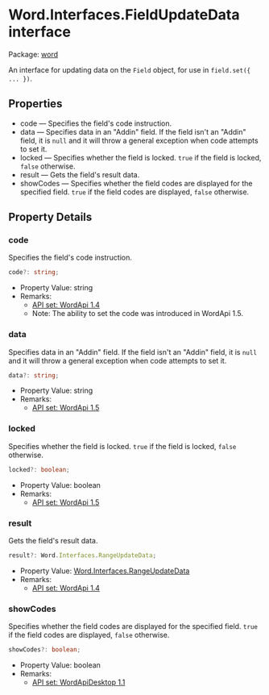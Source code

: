 # Word.Interfaces.FieldUpdateData interface

Package: [word](/en-us/javascript/api/word)

An interface for updating data on the `Field` object, for use in `field.set({ ... })`.

## Properties

- code — Specifies the field's code instruction.
- data — Specifies data in an "Addin" field. If the field isn't an "Addin" field, it is `null` and it will throw a general exception when code attempts to set it.
- locked — Specifies whether the field is locked. `true` if the field is locked, `false` otherwise.
- result — Gets the field's result data.
- showCodes — Specifies whether the field codes are displayed for the specified field. `true` if the field codes are displayed, `false` otherwise.

## Property Details

### code

Specifies the field's code instruction.

```typescript
code?: string;
```

- Property Value: string
- Remarks:
  - [API set: WordApi 1.4](/en-us/javascript/api/requirement-sets/word/word-api-requirement-sets)
  - Note: The ability to set the code was introduced in WordApi 1.5.

### data

Specifies data in an "Addin" field. If the field isn't an "Addin" field, it is `null` and it will throw a general exception when code attempts to set it.

```typescript
data?: string;
```

- Property Value: string
- Remarks:
  - [API set: WordApi 1.5](/en-us/javascript/api/requirement-sets/word/word-api-requirement-sets)

### locked

Specifies whether the field is locked. `true` if the field is locked, `false` otherwise.

```typescript
locked?: boolean;
```

- Property Value: boolean
- Remarks:
  - [API set: WordApi 1.5](/en-us/javascript/api/requirement-sets/word/word-api-requirement-sets)

### result

Gets the field's result data.

```typescript
result?: Word.Interfaces.RangeUpdateData;
```

- Property Value: [Word.Interfaces.RangeUpdateData](/en-us/javascript/api/word/word.interfaces.rangeupdatedata)
- Remarks:
  - [API set: WordApi 1.4](/en-us/javascript/api/requirement-sets/word/word-api-requirement-sets)

### showCodes

Specifies whether the field codes are displayed for the specified field. `true` if the field codes are displayed, `false` otherwise.

```typescript
showCodes?: boolean;
```

- Property Value: boolean
- Remarks:
  - [API set: WordApiDesktop 1.1](/en-us/javascript/api/requirement-sets/word/word-api-requirement-sets)